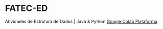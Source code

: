 # FATEC-ED
Atividades de Estrutura de Dados | Java &amp; Python [Google Colab Plataforma]([https://colab.research.google.com/notebooks/intro.ipynb]).
